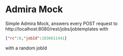 # Admira Mock
Simple Admira Mock, answers every POST request to http://localhost:8080/rest/jobs/jobtemplates with
```json
{"rc":0,"jobId":1836611441}
```
with a random jobId


